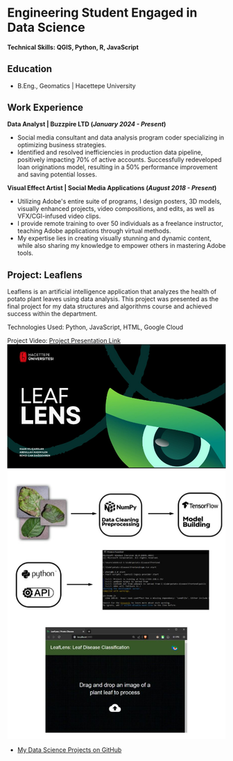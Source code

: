 # Engineering Student Engaged in Data Science

#### Technical Skills:  QGIS, Python, R, JavaScript 

## Education
- B.Eng., Geomatics | Hacettepe University								       		


## Work Experience
**Data Analyst | Buzzpire LTD (_January 2024 - Present_)**
- Social media consultant and data analysis program coder specializing in optimizing business strategies.
- Identified and resolved inefficiencies in production data pipeline, positively impacting 70% of active accounts. Successfully redeveloped loan originations model, resulting in a 50% performance improvement and saving potential losses. 

**Visual Effect Artist | Social Media Applications (_August 2018 - Present_)**
- Utilizing Adobe's entire suite of programs, I design posters, 3D models, visually enhanced projects, video compositions, and edits, as well as VFX/CGI-infused video clips.
- I provide remote training to over 50 individuals as a freelance instructor, teaching Adobe applications through virtual methods.
- My expertise lies in creating visually stunning and dynamic content, while also sharing my knowledge to empower others in mastering Adobe tools.
  
## Project: Leaflens
Leaflens is an artificial intelligence application that analyzes the health of potato plant leaves using data analysis. This project was presented as the final project for my data structures and algorithms course and achieved success within the department.

Technologies Used: Python, JavaScript, HTML, Google Cloud

Project Video: [Project Presentation Link](https://drive.google.com/file/d/1lTZXEryJGCmsJUC-98ttyJio3MIQOpxT/view?usp=sharing)
![Presentation](/assets/leaflens.PNG)
![Working Principle](/assets/leaflens2.PNG)

- [My Data Science Projects on GitHub](github.com/kaanklcrsln)
